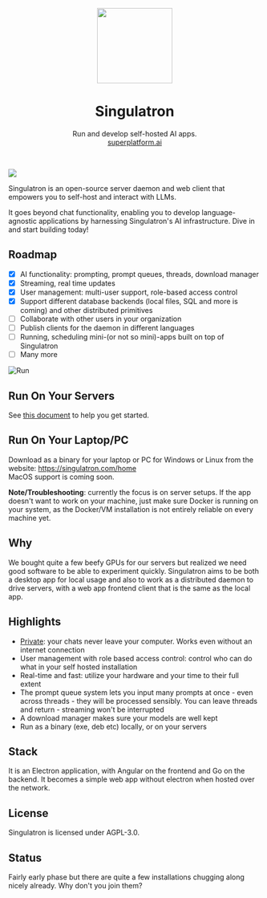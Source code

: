 <p align="center">
  <img width="150px" src="https://singulatron.com/assets/logo-lighter.svg" />
  <div align="center">
    <span>
      <h1>Singulatron</h1>
    </span>
    <di>Run and develop self-hosted AI apps.</di>
    <div>
      <a href="https://superplatform.ai">superplatform.ai</a>
    </div>
    <div>
    </div>
  </div>
</p>
<br />

[![](https://dcbadge.limes.pink/api/server/https://discord.gg/pDz73vzr)](https://discord.gg/pDz73vzr)

Singulatron is an open-source server daemon and web client that empowers you to self-host and interact with LLMs.

It goes beyond chat functionality, enabling you to develop language-agnostic applications by harnessing Singulatron's AI infrastructure. Dive in and start building today!

## Roadmap

- [x] AI functionality: prompting, prompt queues, threads, download manager
- [x] Streaming, real time updates
- [x] User management: multi-user support, role-based access control
- [x] Support different database backends (local files, SQL and more is coming) and other distributed primitives
- [ ] Collaborate with other users in your organization
- [ ] Publish clients for the daemon in different languages
- [ ] Running, scheduling mini-(or not so mini)-apps built on top of Singulatron
- [ ] Many more

![Run](https://singulatron.com/assets/chat.png?refresh=1)

## Run On Your Servers

See [this document](./docs/start/index.md) to help you get started.

## Run On Your Laptop/PC

Download as a binary for your laptop or PC for Windows or Linux from the website: https://singulatron.com/home  
MacOS support is coming soon.

**Note/Troubleshooting**: currently the focus is on server setups. If the app doesn't want to work on your machine, just make sure Docker is running on your system, as the Docker/VM installation is not entirely reliable on every machine yet.

## Why

We bought quite a few beefy GPUs for our servers but realized we need good software to be able to experiment quickly.
Singulatron aims to be both a desktop app for local usage and also to work as a distributed daemon to drive servers, with a web app frontend client that is the same as the local app.

## Highlights

- [Private](./docs/privacy.md): your chats never leave your computer. Works even without an internet connection
- User management with role based access control: control who can do what in your self hosted installation
- Real-time and fast: utilize your hardware and your time to their full extent
- The prompt queue system lets you input many prompts at once - even across threads - they will be processed sensibly. You can leave threads and return - streaming won't be interrupted
- A download manager makes sure your models are well kept
- Run as a binary (exe, deb etc) locally, or on your servers

## Stack

It is an Electron application, with Angular on the frontend and Go on the backend. It becomes a simple web app without electron when hosted over the network.

## License

Singulatron is licensed under AGPL-3.0.

## Status

Fairly early phase but there are quite a few installations chugging along nicely already. Why don't you join them?

